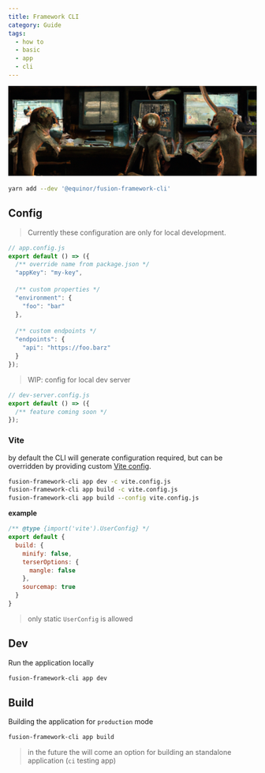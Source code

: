 ```yaml
---
title: Framework CLI
category: Guide
tags:
  - how to
  - basic
  - app
  - cli
---
```


![CLI](./cli.png)

<ModuleBadge module="cli" />

```sh
yarn add --dev '@equinor/fusion-framework-cli'
```

## Config

> Currently these configuration are only for local development.

```js
// app.config.js
export default () => ({
  /** override name from package.json */
  "appKey": "my-key",

  /** custom properties */
  "environment": {
    "foo": "bar"
  },

  /** custom endpoints */
  "endpoints": {
    "api": "https://foo.barz"
  }
});
```

> WIP: config for local dev server
```js
// dev-server.config.js
export default () => ({
  /** feature coming soon */
});
```

### Vite

by default the CLI will generate configuration required, but can be overridden by providing custom [Vite config](https://vitejs.dev/config/).

```sh
fusion-framework-cli app dev -c vite.config.js
fusion-framework-cli app build -c vite.config.js
fusion-framework-cli app build --config vite.config.js
```

__example__
```js
/** @type {import('vite').UserConfig} */
export default {
  build: {
    minify: false,
    terserOptions: {
      mangle: false
    },
    sourcemap: true
  }
}
```

> only static `UserConfig` is allowed

## Dev

Run the application locally

```sh
fusion-framework-cli app dev
```

## Build

Building the application for `production` mode

```sh
fusion-framework-cli app build
```

> in the future the will come an option for building an standalone application (`ci` testing app)